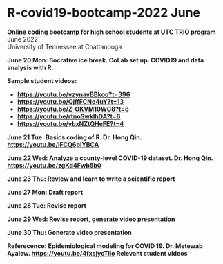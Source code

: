 # R-covid19-bootcamp-2022 June 

**Online coding bootcamp for high school students at UTC TRIO program** <br> 
June 2022 <br> 
University of Tennessee at Chattanooga <b> 

June 20 Mon: Socrative ice break. CoLab set up. COVID19 and data analysis with R. 

Sample student videos:<br>
* https://youtu.be/vzynavBBkoo?t=396
* https://youtu.be/QjffFCNo4uY?t=13 
* https://youtu.be/Z-OKVM10WG8?t=8
* https://youtu.be/rtnoSwklhDA?t=6
* https://youtu.be/ybxNZtQHeFE?t=4
  
  
June 21 Tue:  Basics coding of R.  Dr. Hong Qin. https://youtu.be/iFCQ6plYBCA 

June 22 Wed:  Analyze a county-level COVID-19 dataset. Dr. Hong Qin. https://youtu.be/zgKd4Fwb5b0 

June 23 Thu:  Review and learn to write a scientific report

June 27 Mon:  Draft report
  
June 28 Tue:  Revise report

June 29 Wed:  Revise report, generate video presentation

June 30 Thu:  Generate video presentation

  
Referecence: 
  Epidemiological modeling for COVID 19. Dr. Metewab Ayalew. https://youtu.be/4fxsjycTIlo 
  Relevant student videos


